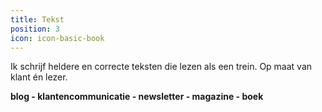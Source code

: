 ```yaml
---
title: Tekst
position: 3
icon: icon-basic-book
---
```


Ik schrijf heldere en correcte teksten die lezen als een trein. Op maat van klant én lezer.

**blog - klantencommunicatie - newsletter - magazine - boek**